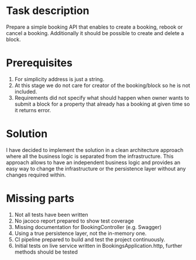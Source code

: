 # Task description
Prepare a simple booking API that enables to create a booking, rebook or cancel a booking. Additionally it should be possible to create and delete a block.

# Prerequisites
1. For simplicity address is just a string.
2. At this stage we do not care for creator of the booking/block so he is not included.
3. Requirements did not specify what should happen when owner wants to submit a block for a property that already has a booking at given time so it returns error.
# Solution
I have decided to implement the solution in a clean architecture approach where all the business
logic is separated from the infrastructure. 
This approach allows to have an independent business logic and provides an easy
way to change the infrastructure or the persistence layer without any changes required within.

# Missing parts
1. Not all tests have been written
2. No jacoco report prepared to show test coverage
3. Missing documentation for BookingController (e.g. Swagger)
4. Using a true persistence layer, not the in-memory one.
5. CI pipeline prepared to build and test the project continuously.
6. Initial tests on live service written in BookingsApplication.http, further methods should be tested